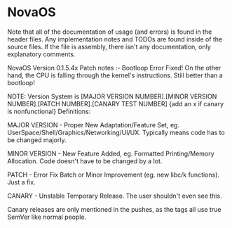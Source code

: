 # NovaOS

Note that all of the documentation of usage (and errors) is found in the header files.
Any implementation notes and TODOs are found inside of the source files.
If the file is assembly, there isn't any documentation, only explanatory comments.

NovaOS Version 0.1.5.4x
Patch notes :-
Bootloop Error Fixed! On the other hand, the CPU is falling through the kernel's instructions.
Still better than a bootloop!

NOTE: Version System is [MAJOR VERSION NUMBER].[MINOR VERSION NUMBER].[PATCH NUMBER].[CANARY TEST NUMBER] {add an x if canary is nonfunctional}
Definitions:

MAJOR VERSION - Proper New Adaptation/Feature Set, eg. UserSpace/Shell/Graphics/Networking/UI/UX. Typically means code has to be changed majorly.

MINOR VERSION - New Feature Added, eg. Formatted Printing/Memory Allocation. Code doesn't have to be changed by a lot.

PATCH - Error Fix Batch or Minor Improvement (eg. new libc/k functions). Just a fix.

CANARY - Unstable Temporary Release. The user shouldn't even see this.

Canary releases are only mentioned in the pushes, as the tags all use true SemVer like normal people.
